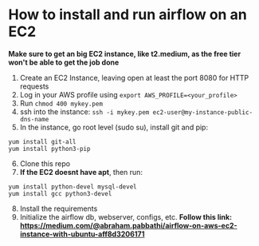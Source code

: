 # How to install and run airflow on an EC2 #

**Make sure to get an big EC2 instance, like t2.medium, as the free tier won't be able to get the job done**

1. Create an EC2 Instance, leaving open at least the port 8080 for HTTP requests
2. Log in your AWS profile using `export AWS_PROFILE=<your_profile>`
3. Run `chmod 400 mykey.pem`
4. ssh into the instance: `ssh -i mykey.pem ec2-user@my-instance-public-dns-name`
5. In the instance, go root level (sudo su), install git and pip:
  ```
  yum install git-all
  yum install python3-pip
  ```
6. Clone this repo
7. **If the EC2 doesnt have apt**, then run:
  ```
  yum install python-devel mysql-devel
  yum install gcc python3-devel
  ```
8. Install the requirements
9. Initialize the airflow db, webserver, configs, etc. **Follow this link: https://medium.com/@abraham.pabbathi/airflow-on-aws-ec2-instance-with-ubuntu-aff8d3206171**
